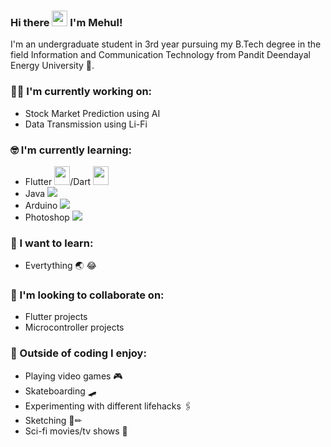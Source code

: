 ### Hi there <img src="https://media.giphy.com/media/hvRJCLFzcasrR4ia7z/giphy.gif" width="25px"> I'm Mehul!

I'm an undergraduate student in 3rd year pursuing my B.Tech degree in the field Information and Communication Technology from Pandit Deendayal Energy University 🏫.


### :technologist: I'm currently working on:

- Stock Market Prediction using AI
- Data Transmission using Li-Fi

### :nerd_face: I'm currently learning:

- Flutter <img src="https://i.imgur.com/UtOObyQ.png" height="30" width="25">/Dart <img src="https://www.stickpng.com/img/icons-logos-emojis/tech-companies/dart-logo.png" height="30" width="25">
- Java <img src="https://github.com/mehulsudrik2310/mehulsudrik2310/tree/master/assets/java.png" height="auto" width="auto">
- Arduino <img src="https://github.com/mehulsudrik2310/mehulsudrik2310/tree/master/assets/arduino.png" height="auto" width="auto">
- Photoshop <img src="https://github.com/mehulsudrik2310/mehulsudrik2310/tree/master/assets/photoshop.png" height="auto" width="auto">

### :thinking: I want to learn:

- Evertything 🌏 😂

### 👯 I'm looking to collaborate on:

- Flutter projects
- Microcontroller projects

### 🧠 Outside of coding I enjoy:

- Playing video games 🎮
- Skateboarding 🛹
- Experimenting with different lifehacks 🖇
- Sketching 🔲✏
- Sci-fi movies/tv shows 🖖
